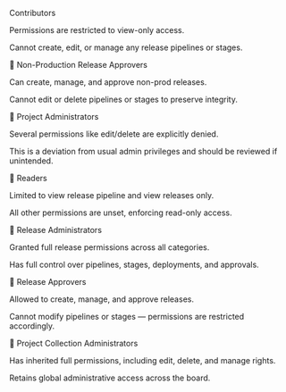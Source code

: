 Contributors

Permissions are restricted to view-only access.

Cannot create, edit, or manage any release pipelines or stages.

🔸 Non-Production Release Approvers

Can create, manage, and approve non-prod releases.

Cannot edit or delete pipelines or stages to preserve integrity.

🔸 Project Administrators

Several permissions like edit/delete are explicitly denied.

This is a deviation from usual admin privileges and should be reviewed if unintended.

🔸 Readers

Limited to view release pipeline and view releases only.

All other permissions are unset, enforcing read-only access.

🔸 Release Administrators

Granted full release permissions across all categories.

Has full control over pipelines, stages, deployments, and approvals.

🔸 Release Approvers

Allowed to create, manage, and approve releases.

Cannot modify pipelines or stages — permissions are restricted accordingly.

🔸 Project Collection Administrators

Has inherited full permissions, including edit, delete, and manage rights.

Retains global administrative access across the board.
